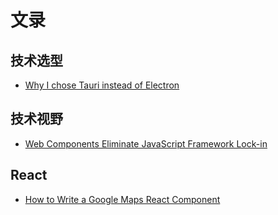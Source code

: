 # 文录

## 技术选型
- [Why I chose Tauri instead of Electron](https://aptabase.com/blog/why-chose-to-build-on-tauri-instead-electron)

## 技术视野
- [Web Components Eliminate JavaScript Framework Lock-in](https://jakelazaroff.com/words/web-components-eliminate-javascript-framework-lock-in/)

## React
- [How to Write a Google Maps React Component](https://www.newline.co/fullstack-react/articles/how-to-write-a-google-maps-react-component/)


